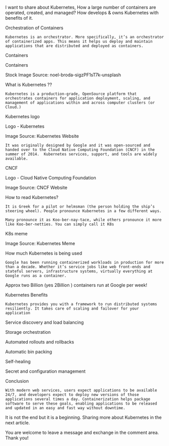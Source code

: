  I want to share about Kubernetes, How a large number of containers are operated, created, and managed? How develops & owns Kubernetes with benefits of it.



Orchestration of Containers

    Kubernetes is an orchestrator. More specifically, it’s an orchestrator of containerized apps. This means it helps us deploy and maintain applications that are distributed and deployed as containers. 

 

Containers

Containers

Stock Image Source:  noel-broda-sigzPF1sT7k-unsplash



What is Kubernetes ??



    Kubernetes is a production-grade, OpenSource platform that orchestrates containers for application deployment, scaling, and management of applications within and across computer clusters (or Cloud.) 

Kubernetes logo

Logo - Kubernetes

Image Source:  Kubernetes Website




    It was originally designed by Google and it was open-sourced and handed over to the Cloud Native Computing Foundation (CNCF) in the summer of 2014.  Kubernetes services, support, and tools are widely available.



CNCF

Logo - Cloud Native Computing Foundation 

Image Source:  CNCF Website



How to read Kubernetes?

    It is Greek for a pilot or helmsman (the person holding the ship’s steering wheel). People pronounce Kubernetes in a few different ways.

    Many pronounce it as Koo-ber-nay-tace, while others pronounce it more like Koo-ber-netties. You can simply call it K8s





K8s meme

Image Source:  Kubernetes Meme





How much Kubernetes is being used 

    Google has been running containerized workloads in production for more than a decade. Whether it’s service jobs like web front-ends and stateful servers, infrastructure systems, virtually everything at Google runs as a container. 



Approx two Billion (yes 2Billion ) containers run at Google per week! 


Kubernetes Benefits

    Kubernetes provides you with a framework to run distributed systems resiliently. It takes care of scaling and failover for your application

Service discovery and load balancing 

Storage orchestration 

Automated rollouts and rollbacks 

Automatic bin packing 

Self-healing 

Secret and configuration management

Conclusion

    With modern web services, users expect applications to be available 24/7, and developers expect to deploy new versions of those applications several times a day. Containerization helps package software to serve these goals, enabling applications to be released and updated in an easy and fast way without downtime.




It is not the end but it is a beginning. Sharing more about Kubernetes in the next article.





You are welcome to leave a message and exchange in the comment area. Thank you!




 
